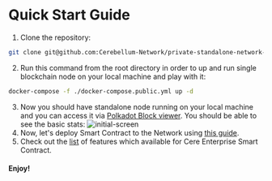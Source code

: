 # Quick Start Guide

1. Clone the repository:
```bash
git clone git@github.com:Cerebellum-Network/private-standalone-network-node.git
```

2. Run this command from the root directory in order to up and run single blockchain node on your local machine and play with it:
```bash
docker-compose -f ./docker-compose.public.yml up -d
```
3. Now you should have standalone node running on your local machine and you can access it via [Polkadot Block viewer](https://polkadot.js.org/apps/?rpc=ws%3A%2F%2Flocalhost%3A9944#/explorer). You should be able to see the basic stats:
![initial-screen](https://staticassetsshare.s3-us-west-2.amazonaws.com/Screenshot+from+2020-12-15+23-25-43.png)
4. Now, let's deploy Smart Contract to the Network using [this guide](https://github.com/Cerebellum-Network/private-standalone-network-node/blob/dev/docs/derivative_assets.md#how-to-build-and-deploy-smart-contract-to-the-network).
5. Check out the [list](./../README.md#supported-features) of features which available for Cere Enterprise Smart Contract.

#### Enjoy!
